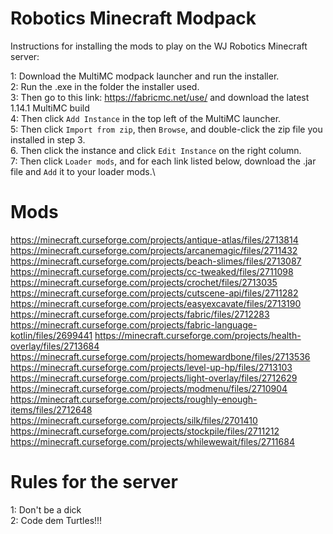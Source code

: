 # Robotics Minecraft Modpack
Instructions for installing the mods to play on the WJ Robotics Minecraft server:

1: Download the MultiMC modpack launcher and run the installer.\
2: Run the .exe in the folder the installer used.\
3: Then go to this link: https://fabricmc.net/use/ and download the latest 1.14.1 MultiMC build\
4: Then click `Add Instance` in the top left of the MultiMC launcher.\
5: Then click `Import from zip`, then `Browse`, and double-click the zip file you installed in step 3.\
6. Then click the instance and click `Edit Instance` on the right column.\
7: Then click `Loader mods`, and for each link listed below, download the .jar file and `Add` it to your loader mods.\

# Mods
https://minecraft.curseforge.com/projects/antique-atlas/files/2713814 
https://minecraft.curseforge.com/projects/arcanemagic/files/2711432
https://minecraft.curseforge.com/projects/beach-slimes/files/2713087
https://minecraft.curseforge.com/projects/cc-tweaked/files/2711098
https://minecraft.curseforge.com/projects/crochet/files/2713035
https://minecraft.curseforge.com/projects/cutscene-api/files/2711282
https://minecraft.curseforge.com/projects/easyexcavate/files/2713190
https://minecraft.curseforge.com/projects/fabric/files/2712283
https://minecraft.curseforge.com/projects/fabric-language-kotlin/files/2699441
https://minecraft.curseforge.com/projects/health-overlay/files/2713684
https://minecraft.curseforge.com/projects/homewardbone/files/2713536
https://minecraft.curseforge.com/projects/level-up-hp/files/2713103
https://minecraft.curseforge.com/projects/light-overlay/files/2712629
https://minecraft.curseforge.com/projects/modmenu/files/2710904
https://minecraft.curseforge.com/projects/roughly-enough-items/files/2712648
https://minecraft.curseforge.com/projects/silk/files/2701410
https://minecraft.curseforge.com/projects/stockpile/files/2711212
https://minecraft.curseforge.com/projects/whilewewait/files/2711684




# Rules for the server
1: Don't be a dick\
2: Code dem Turtles!!!
